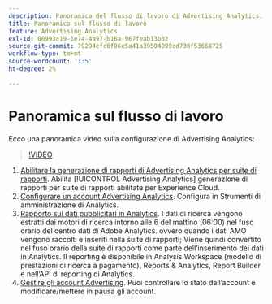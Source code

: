 ```yaml
---
description: Panoramica del flusso di lavoro di Advertising Analytics.
title: Panoramica sul flusso di lavoro
feature: Advertising Analytics
exl-id: 00993c19-1e74-4a97-b16a-967feab13b32
source-git-commit: 79294cfc6f86e5a41a39504099cd730f53668725
workflow-type: tm+mt
source-wordcount: '135'
ht-degree: 2%

---
```


# Panoramica sul flusso di lavoro

Ecco una panoramica video sulla configurazione di Advertising Analytics:

>[!VIDEO](https://video.tv.adobe.com/v/23119/?quality=12)

1. [Abilitare la generazione di rapporti di Advertising Analytics per suite di rapporti](/help/integrate/c-advertising-analytics/c-adanalytics-workflow/aa-provision-rs.md). Abilita [!UICONTROL Advertising Analytics] generazione di rapporti per suite di rapporti abilitate per Experience Cloud.
2. [Configurare un account Advertising Analytics](/help/integrate/c-advertising-analytics/c-adanalytics-workflow/aa-create-ad-account.md). Configura in Strumenti di amministrazione di Analytics.
3. [Rapporto sui dati pubblicitari in Analytics](/help/integrate/c-advertising-analytics/c-adanalytics-workflow/aa-report-ad-data-an.md). I dati di ricerca vengono estratti dai motori di ricerca intorno alle 6 del mattino (06:00) nel fuso orario del centro dati di Adobe Analytics. ovvero quando i dati AMO vengono raccolti e inseriti nella suite di rapporti; Viene quindi convertito nel fuso orario della suite di rapporti come parte dell’inserimento dei dati in Analytics. Il reporting è disponibile in Analysis Workspace (modello di prestazioni di ricerca a pagamento), Reports &amp; Analytics, Report Builder e nell’API di reporting di Analytics.
4. [Gestire gli account Advertising](/help/integrate/c-advertising-analytics/c-adanalytics-workflow/aa-manage-ad-accounts.md). Puoi controllare lo stato dell’account e modificare/mettere in pausa gli account.
